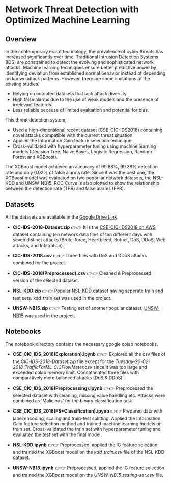 # Network Threat Detection with Optimized Machine Learning

## Overview

In the contemporary era of technology, the prevalence of cyber threats has increased significantly over time. Traditional Intrusion Detection Systems (IDS) are constrained to detect the evolving and sophisticated network attacks. Machine learning techniques ensure better predictive power by identifying deviation from established normal behavior instead of depending on known attack patterns. However, there are some limitations of the existing studies.

* Relying on outdated datasets that lack attack diversity.
* High false alarms due to the use of weak models and the presence of irrelevant features.
* Less reliable because of limited evaluation and potential for bias.

This threat detection system,

* Used a high-dimensional recent dataset (CSE-CIC-IDS2018) containing novel attacks compatible with the current threat situation.
* Applied the Information Gain feature selection technique.
* Cross-validated with hyperparameter tuning using machine learning models (Decision Tree, Naive Bayes, Logistic Regression, Random Forest and XGBoost).

The XGBoost model achieved an accuracy of 99.88%, 99.38% detection rate and only 0.02% of false alarms rate. Since it was the best one, the XGBoost model was evaluated on two popoular network datasets, the NSL-KDD and UNSW-NB15. ROC Curve is also plotted to show the relationship between the detection rate (TPR) and false alarms (FPR).

## Datasets

All the datasets are available in the [Google Drive Link](https://drive.google.com/drive/folders/1YmsZaMj-tOuJxUDM5kpVZFh8FftUt4SI?usp=sharing)

- **CIC-IDS-2018-Dataset.zip** 👉👉 It is the [CSE-CIC-IDS2018 on AWS](https://www.unb.ca/cic/datasets/ids-2018.html) dataset containing ten network data files of ten different days with seven distinct attacks (Brute-force, Heartbleed, Botnet, DoS, DDoS, Web attacks, and Infiltration).

- **CIC-IDS-2018.csv** 👉👉 Three files with DoS and DDoS attacks combined for the project.

- **CIC-IDS-2018(Preprocessed).csv** 👉👉 Cleaned & Preprocessed version of the selected dataset.

- **NSL-KDD.zip** 👉👉 Popular [NSL-KDD](https://www.unb.ca/cic/datasets/nsl.html) dataset having seperate train and test sets. kdd_train set was used in the project.

- **UNSW-NB15.zip** 👉👉 Testing set of another popular dataset, [UNSW-NB15](https://research.unsw.edu.au/projects/unsw-nb15-dataset) was used in the project.

## Notebooks 

The notebook directory contains the necessary google colab notebooks.

- **CSE_CIC_IDS_2018(Exploration).ipynb** 👉👉 Explored all the csv files of the _CIC-IDS-2018-Dataset.zip_ file except for the _Tuesday-20-02-2018_TrafficForML_CICFlowMeter.csv_ since it was too large and exceeded colab memory limit. Concatanated three files with comparatively more balanced attacks (DoS & DDoS).

- **CSE_CIC_IDS_2018(Preprocessing).ipynb** 👉👉 Preprocessed the selected dataset with cleaning, missing value handling etc. Attacks were combined as 'Malicious' for the binary classification task.

- **CSE_CIC_IDS_2018(FS+Classification).ipynb** 👉👉 Prepared data with label encoding, scaling and train-test splitting. Applied the Information Gain feature selection method and trained machine learning models on train set. Cross-validated the train set with hyperparameter tuning and evaluated the test set with the final model.

- **NSL-KDD.ipynb** 👉👉 Preprocessed, applied the IG feature selection and trained the XGBoost model on the _kdd_train.csv_ file of the NSL-KDD dataset.

- **UNSW-NB15.ipynb** 👉👉 Preprocessed, applied the IG feature selection and trained the XGBoost model on the _UNSW_NB15_testing-set.csv_ file.
